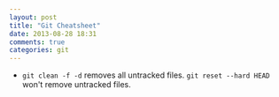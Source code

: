 ```yaml
---
layout: post
title: "Git Cheatsheet"
date: 2013-08-28 18:31
comments: true
categories: git
---
```


  - `git clean -f -d` removes all untracked files. `git reset --hard HEAD` won't remove untracked files.